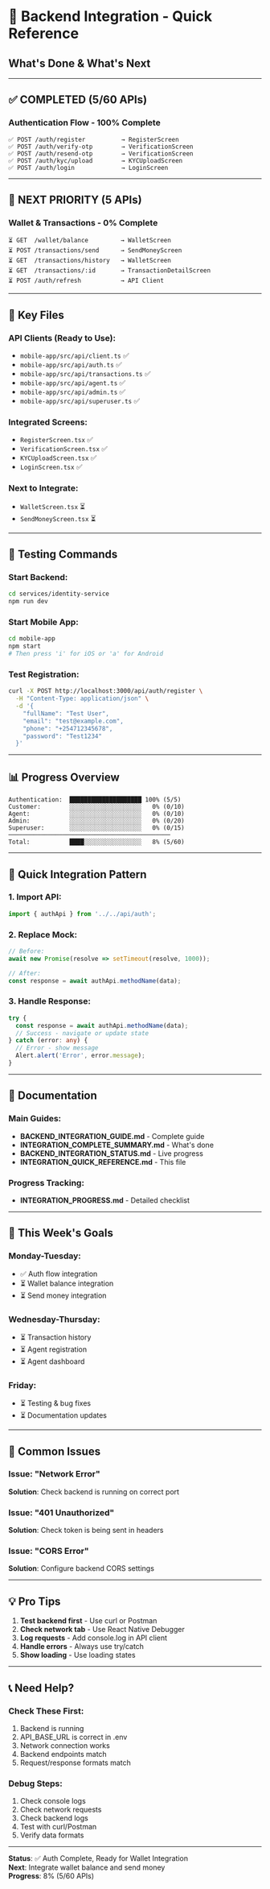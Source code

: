 # 🚀 Backend Integration - Quick Reference

## What's Done & What's Next

---

## ✅ COMPLETED (5/60 APIs)

### Authentication Flow - 100% Complete
```
✅ POST /auth/register          → RegisterScreen
✅ POST /auth/verify-otp        → VerificationScreen  
✅ POST /auth/resend-otp        → VerificationScreen
✅ POST /auth/kyc/upload        → KYCUploadScreen
✅ POST /auth/login             → LoginScreen
```

---

## 🎯 NEXT PRIORITY (5 APIs)

### Wallet & Transactions - 0% Complete
```
⏳ GET  /wallet/balance         → WalletScreen
⏳ POST /transactions/send      → SendMoneyScreen
⏳ GET  /transactions/history   → WalletScreen
⏳ GET  /transactions/:id       → TransactionDetailScreen
⏳ POST /auth/refresh           → API Client
```

---

## 📁 Key Files

### API Clients (Ready to Use):
- `mobile-app/src/api/client.ts` ✅
- `mobile-app/src/api/auth.ts` ✅
- `mobile-app/src/api/transactions.ts` ✅
- `mobile-app/src/api/agent.ts` ✅
- `mobile-app/src/api/admin.ts` ✅
- `mobile-app/src/api/superuser.ts` ✅

### Integrated Screens:
- `RegisterScreen.tsx` ✅
- `VerificationScreen.tsx` ✅
- `KYCUploadScreen.tsx` ✅
- `LoginScreen.tsx` ✅

### Next to Integrate:
- `WalletScreen.tsx` ⏳
- `SendMoneyScreen.tsx` ⏳

---

## 🧪 Testing Commands

### Start Backend:
```bash
cd services/identity-service
npm run dev
```

### Start Mobile App:
```bash
cd mobile-app
npm start
# Then press 'i' for iOS or 'a' for Android
```

### Test Registration:
```bash
curl -X POST http://localhost:3000/api/auth/register \
  -H "Content-Type: application/json" \
  -d '{
    "fullName": "Test User",
    "email": "test@example.com",
    "phone": "+254712345678",
    "password": "Test1234"
  }'
```

---

## 📊 Progress Overview

```
Authentication:  ████████████████████ 100% (5/5)
Customer:        ░░░░░░░░░░░░░░░░░░░░   0% (0/10)
Agent:           ░░░░░░░░░░░░░░░░░░░░   0% (0/10)
Admin:           ░░░░░░░░░░░░░░░░░░░░   0% (0/20)
Superuser:       ░░░░░░░░░░░░░░░░░░░░   0% (0/15)
─────────────────────────────────────────────
Total:           ████░░░░░░░░░░░░░░░░   8% (5/60)
```

---

## 🔧 Quick Integration Pattern

### 1. Import API:
```typescript
import { authApi } from '../../api/auth';
```

### 2. Replace Mock:
```typescript
// Before:
await new Promise(resolve => setTimeout(resolve, 1000));

// After:
const response = await authApi.methodName(data);
```

### 3. Handle Response:
```typescript
try {
  const response = await authApi.methodName(data);
  // Success - navigate or update state
} catch (error: any) {
  // Error - show message
  Alert.alert('Error', error.message);
}
```

---

## 📝 Documentation

### Main Guides:
- **BACKEND_INTEGRATION_GUIDE.md** - Complete guide
- **INTEGRATION_COMPLETE_SUMMARY.md** - What's done
- **BACKEND_INTEGRATION_STATUS.md** - Live progress
- **INTEGRATION_QUICK_REFERENCE.md** - This file

### Progress Tracking:
- **INTEGRATION_PROGRESS.md** - Detailed checklist

---

## 🎯 This Week's Goals

### Monday-Tuesday:
- ✅ Auth flow integration
- ⏳ Wallet balance integration
- ⏳ Send money integration

### Wednesday-Thursday:
- ⏳ Transaction history
- ⏳ Agent registration
- ⏳ Agent dashboard

### Friday:
- ⏳ Testing & bug fixes
- ⏳ Documentation updates

---

## 🐛 Common Issues

### Issue: "Network Error"
**Solution**: Check backend is running on correct port

### Issue: "401 Unauthorized"
**Solution**: Check token is being sent in headers

### Issue: "CORS Error"
**Solution**: Configure backend CORS settings

---

## 💡 Pro Tips

1. **Test backend first** - Use curl or Postman
2. **Check network tab** - Use React Native Debugger
3. **Log requests** - Add console.log in API client
4. **Handle errors** - Always use try/catch
5. **Show loading** - Use loading states

---

## 📞 Need Help?

### Check These First:
1. Backend is running
2. API_BASE_URL is correct in .env
3. Network connection works
4. Backend endpoints match
5. Request/response formats match

### Debug Steps:
1. Check console logs
2. Check network requests
3. Check backend logs
4. Test with curl/Postman
5. Verify data formats

---

**Status**: ✅ Auth Complete, Ready for Wallet Integration  
**Next**: Integrate wallet balance and send money  
**Progress**: 8% (5/60 APIs)
